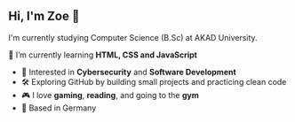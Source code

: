 ## Hi, I'm Zoe 👋

I'm currently studying Computer Science (B.Sc) at AKAD University.

 🌱 I’m currently learning **HTML, CSS and JavaScript**
- 🔐 Interested in **Cybersecurity** and **Software Development**
- 🛠️ Exploring GitHub by building small projects and practicing clean code
- 🎮 I love **gaming**, **reading**, and going to the **gym**
- 📍 Based in Germany
